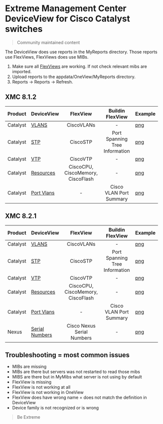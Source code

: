 # Extreme Management Center DeviceView for Cisco Catalyst switches
>Community maintained content

The DeviceView does use reports in the MyReports directory. Those reports use FlexViews, FlexViews does use MIBs.

1. Make sure all [FlexViews](../../FlexView/Cisco_Systems/README.md) are working. If not check relevant mibs are imported.
2. Upload reports to the appdata/OneView/MyReports directory.
3. Reports -> Reports -> Refresh.

## XMC 8.1.2

| Product  | DeviceView   | FlexView   | Buildin FlexView | Example   |
| -------- | ------------ |:----------:|:----------------:| --------- |
| Catalyst |[VLANS](xml/DeviceViewCiscoVlans.xml?raw=true)|CiscoVLANs| - |[png](sample/VLANs.png?raw=true)|
| Catalyst |[STP](xml/DeviceViewCiscoStp.xml?raw=true)|CiscoSTP|Port Spanning Tree Information|[png](sample/STP.png?raw=true)|
| Catalyst |[VTP](xml/DeviceViewCiscoVtp.xml?raw=true)|CiscoVTP| - |[png](sample/VTP.png?raw=true)|
| Catalyst |[Resources](xml/DeviceViewCiscoResources.xml?raw=true)|CiscoCPU, CiscoMemory, CiscoFlash| - |[png](sample/Resources.png?raw=true)|
| Catalyst |[Port Vlans](xml/DeviceViewCiscoPortVlans.xml?raw=true)| - |Cisco VLAN Port Summary|[png](sample/PortVlans.png?raw=true)|

## XMC 8.2.1

| Product  | DeviceView   | FlexView   | Buildin FlexView | Example   |
| -------- | ------------ |:----------:|:----------------:| --------- |
| Catalyst |[VLANS](xml/DeviceViewCatalystVlans.xml?raw=true)|CiscoVLANs| - |[png](sample/VLANs.png?raw=true)|
| Catalyst |[STP](xml/DeviceViewCatalystStp.xml?raw=true)|CiscoSTP|Port Spanning Tree Information|[png](sample/STP.png?raw=true)|
| Catalyst |[VTP](xml/DeviceViewCatalystVtp.xml?raw=true)|CiscoVTP| - |[png](sample/VTP.png?raw=true)|
| Catalyst |[Resources](xml/DeviceViewCatalystResources.xml?raw=true)|CiscoCPU, CiscoMemory, CiscoFlash| - |[png](sample/Resources.png?raw=true)|
| Catalyst |[Port Vlans](xml/DeviceViewCatalystPortVlans.xml?raw=true)| - |Cisco VLAN Port Summary|[png](sample/PortVlans.png?raw=true)|
| Nexus |[Serial Numbers](xml/NexusSerials.xml?raw=true)|Cisco Nexus Serial Numbers| - |[png](sample/NexusSerials.png?raw=true)|

## Troubleshooting = most common issues
* MIBs are missing
* MIBs are there but servers was not restarted to read those mibs
* MIBS are there but in MyMibs what server is not using by default
* FlexView is missing
* FlexView is not working at all
* FlexView is not working in OneView 
* FlexView does have wrong name = does not match the definition in DeviceView
* Device family is not recognized or is wrong

>Be Extreme